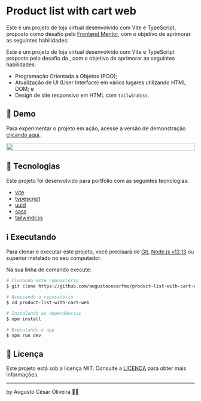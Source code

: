 # Product list with cart web

Este é um projeto de loja virtual desenvolvido com Vite e TypeScript, proposto como desafio pelo [Frontend Mentor](https://www.frontendmentor.io/challenges/product-list-with-cart-5MmqLVAp_d), com o objetivo de aprimorar as seguintes habilidades:

Este é um projeto de loja virtual desenvolvido com Vite e TypeScript proposto pelo desafio da , com o objetivo de aprimorar as seguintes habilidades:

- Programação Orientada a Objetos (POO);
- Atualização de UI (User Interface) em vários lugares utilizando HTML DOM; e
- Design de site responsivo em HTML com `tailwindcss`.

## 👀 Demo

Para experimentar o projeto em ação, acesse a versão de demonstração [clicando aqui](https://product-list-with-cart-web-1.netlify.app/).

<div style="display: flex; justify-content: center">
<img src="https://raw.githubusercontent.com/augustocesarfmo/product-list-with-cart-web/main/images/web-screenshot.png" width="100%">
</div>

## 🚀 Tecnologias

Este projeto foi desenvolvido para portfólio com as seguintes tecnologias:

- [vite](https://vite.dev/)
- [typescript](https://www.typescriptlang.org/)
- [uuid](https://www.npmjs.com/package/uuid)
- [sass](https://sass-lang.com/)
- [tailwindcss](https://tailwindcss.com/)

## ℹ️ Executando

Para clonar e executar este projeto, você precisará de [Git](https://git-scm.com), [Node.js v12.13](https://nodejs.org/) ou superior instalado no seu computador.

Na sua linha de comando execute:

```bash
# Clonando este repositório
$ git clone https://github.com/augustocesarfmo/product-list-with-cart-web.git

# Acessando o repositório
$ cd product-list-with-cart-web

# Instalando as dependências
$ npm install

# Executando o app
$ npm run dev
```

## 📝 Licença

Este projeto está sob a licença MIT. Consulte a [LICENÇA](https://github.com/augustocesarfmo/product-list-with-cart-web/blob/main/LICENSE.md) para obter mais informações.

---

by Augusto César Oliveira 👐🏼
